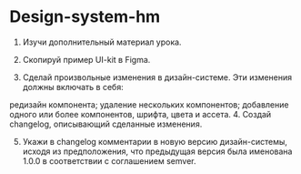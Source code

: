 # Design-system-hm

1. Изучи дополнительный материал урока.

2. Скопируй пример UI-kit в Figma.

3. Сделай произвольные изменения в дизайн-системе. Эти изменения должны включать в себя:

редизайн компонента;
удаление нескольких компонентов;
добавление одного или более компонентов, шрифта, цвета и ассета.
4. Создай changelog, описывающий сделанные изменения.

5. Укажи в changelog комментарии в новую версию дизайн-системы, исходя из предположения, что предыдущая версия была именована 1.0.0 в соответствии с соглашением semver.